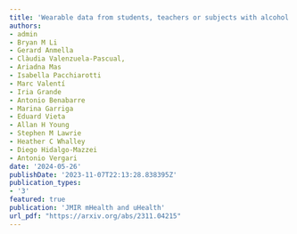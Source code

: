 ```yaml
---
title: 'Wearable data from students, teachers or subjects with alcohol use disorder help detect acute mood episodes via self-supervised learning'
authors:
- admin
- Bryan M Li
- Gerard Anmella
- Clàudia Valenzuela-Pascual,
- Ariadna Mas
- Isabella Pacchiarotti 
- Marc Valentí
- Iria Grande
- Antonio Benabarre
- Marina Garriga
- Eduard Vieta
- Allan H Young
- Stephen M Lawrie
- Heather C Whalley
- Diego Hidalgo-Mazzei
- Antonio Vergari
date: '2024-05-26'
publishDate: '2023-11-07T22:13:28.838395Z'
publication_types:
- '3'
featured: true
publication: 'JMIR mHealth and uHealth'
url_pdf: "https://arxiv.org/abs/2311.04215"
---
```

